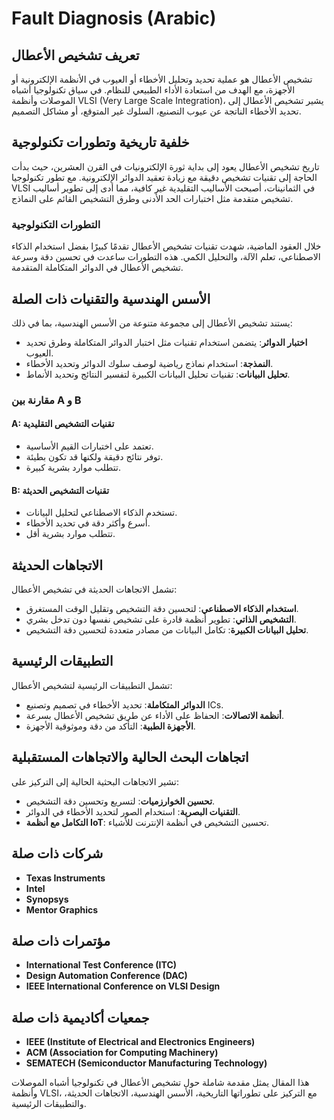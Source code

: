 # Fault Diagnosis (Arabic)

## تعريف تشخيص الأعطال

تشخيص الأعطال هو عملية تحديد وتحليل الأخطاء أو العيوب في الأنظمة الإلكترونية أو الأجهزة، مع الهدف من استعادة الأداء الطبيعي للنظام. في سياق تكنولوجيا أشباه الموصلات وأنظمة VLSI (Very Large Scale Integration)، يشير تشخيص الأعطال إلى تحديد الأخطاء الناتجة عن عيوب التصنيع، السلوك غير المتوقع، أو مشاكل التصميم.

## خلفية تاريخية وتطورات تكنولوجية

تاريخ تشخيص الأعطال يعود إلى بداية ثورة الإلكترونيات في القرن العشرين، حيث بدأت الحاجة إلى تقنيات تشخيص دقيقة مع زيادة تعقيد الدوائر الإلكترونية. مع تطور تكنولوجيا VLSI في الثمانينات، أصبحت الأساليب التقليدية غير كافية، مما أدى إلى تطوير أساليب تشخيص متقدمة مثل اختبارات الحد الأدنى وطرق التشخيص القائم على النماذج.

### التطورات التكنولوجية

خلال العقود الماضية، شهدت تقنيات تشخيص الأعطال تقدمًا كبيرًا بفضل استخدام الذكاء الاصطناعي، تعلم الآلة، والتحليل الكمي. هذه التطورات ساعدت في تحسين دقة وسرعة تشخيص الأعطال في الدوائر المتكاملة المتقدمة.

## الأسس الهندسية والتقنيات ذات الصلة

يستند تشخيص الأعطال إلى مجموعة متنوعة من الأسس الهندسية، بما في ذلك:

- **اختبار الدوائر**: يتضمن استخدام تقنيات مثل اختبار الدوائر المتكاملة وطرق تحديد العيوب.
- **النمذجة**: استخدام نماذج رياضية لوصف سلوك الدوائر وتحديد الأخطاء.
- **تحليل البيانات**: تقنيات تحليل البيانات الكبيرة لتفسير النتائج وتحديد الأنماط.

### مقارنة بين A و B

#### A: تقنيات التشخيص التقليدية
- تعتمد على اختبارات القيم الأساسية.
- توفر نتائج دقيقة ولكنها قد تكون بطيئة.
- تتطلب موارد بشرية كبيرة.

#### B: تقنيات التشخيص الحديثة
- تستخدم الذكاء الاصطناعي لتحليل البيانات.
- أسرع وأكثر دقة في تحديد الأخطاء.
- تتطلب موارد بشرية أقل.

## الاتجاهات الحديثة

تشمل الاتجاهات الحديثة في تشخيص الأعطال:

- **استخدام الذكاء الاصطناعي**: لتحسين دقة التشخيص وتقليل الوقت المستغرق.
- **التشخيص الذاتي**: تطوير أنظمة قادرة على تشخيص نفسها دون تدخل بشري.
- **تحليل البيانات الكبيرة**: تكامل البيانات من مصادر متعددة لتحسين دقة التشخيص.

## التطبيقات الرئيسية

تشمل التطبيقات الرئيسية لتشخيص الأعطال:

- **الدوائر المتكاملة**: تحديد الأخطاء في تصميم وتصنيع ICs.
- **أنظمة الاتصالات**: الحفاظ على الأداء عن طريق تشخيص الأعطال بسرعة.
- **الأجهزة الطبية**: التأكد من دقة وموثوقية الأجهزة.

## اتجاهات البحث الحالية والاتجاهات المستقبلية

تشير الاتجاهات البحثية الحالية إلى التركيز على:

- **تحسين الخوارزميات**: لتسريع وتحسين دقة التشخيص.
- **التقنيات البصرية**: استخدام الصور لتحديد الأخطاء في الدوائر.
- **التكامل مع أنظمة IoT**: تحسين التشخيص في أنظمة الإنترنت للأشياء.

## شركات ذات صلة

- **Texas Instruments**
- **Intel**
- **Synopsys**
- **Mentor Graphics**

## مؤتمرات ذات صلة

- **International Test Conference (ITC)**
- **Design Automation Conference (DAC)**
- **IEEE International Conference on VLSI Design**

## جمعيات أكاديمية ذات صلة

- **IEEE (Institute of Electrical and Electronics Engineers)**
- **ACM (Association for Computing Machinery)**
- **SEMATECH (Semiconductor Manufacturing Technology)**

هذا المقال يمثل مقدمة شاملة حول تشخيص الأعطال في تكنولوجيا أشباه الموصلات وأنظمة VLSI، مع التركيز على تطوراتها التاريخية، الأسس الهندسية، الاتجاهات الحديثة، والتطبيقات الرئيسية.